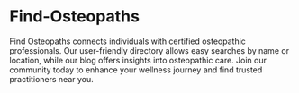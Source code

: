 # Find-Osteopaths
Find Osteopaths connects individuals with certified osteopathic professionals. Our user-friendly directory allows easy searches by name or location, while our blog offers insights into osteopathic care. Join our community today to enhance your wellness journey and find trusted practitioners near you.
